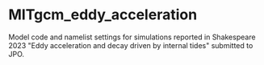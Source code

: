 # MITgcm_eddy_acceleration

Model code and namelist settings for simulations reported in Shakespeare 2023 "Eddy acceleration and decay driven by internal tides" submitted to JPO.
